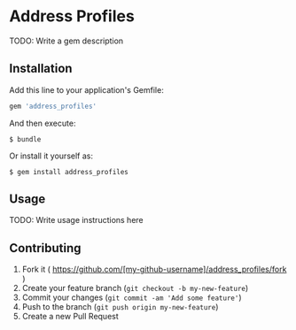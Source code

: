 # Address Profiles

TODO: Write a gem description

## Installation

Add this line to your application's Gemfile:

```ruby
gem 'address_profiles'
```

And then execute:

    $ bundle

Or install it yourself as:

    $ gem install address_profiles

## Usage

TODO: Write usage instructions here

## Contributing

1. Fork it ( https://github.com/[my-github-username]/address_profiles/fork )
2. Create your feature branch (`git checkout -b my-new-feature`)
3. Commit your changes (`git commit -am 'Add some feature'`)
4. Push to the branch (`git push origin my-new-feature`)
5. Create a new Pull Request

